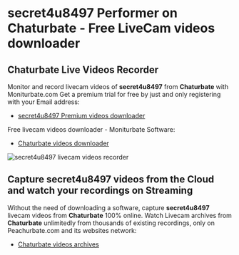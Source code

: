 # secret4u8497 Performer on Chaturbate - Free LiveCam videos downloader

## Chaturbate Live Videos Recorder

Monitor and record livecam videos of **secret4u8497** from **Chaturbate** with Moniturbate.com
Get a premium trial for free by just and only registering with your Email address:
* [secret4u8497 Premium videos downloader](https://moniturbate.com/request-demo-licence-key.html)

Free livecam videos downloader - Moniturbate Software:
* [Chaturbate videos downloader](https://moniturbate.com/moniturbate-download-software.html)

![secret4u8497 livecam videos recorder](https://peachurnet.com/templates/moniturbate-software.png)


## Capture secret4u8497 videos from the Cloud and watch your recordings on Streaming

Without the need of downloading a software, capture **secret4u8497** livecam videos from **Chaturbate** 100% online.
Watch Livecam archives from **Chaturbate** unlimitedly from thousands of existing recordings, only on Peachurbate.com and its websites network:
* [Chaturbate videos archives](https://peachurnet.com/)